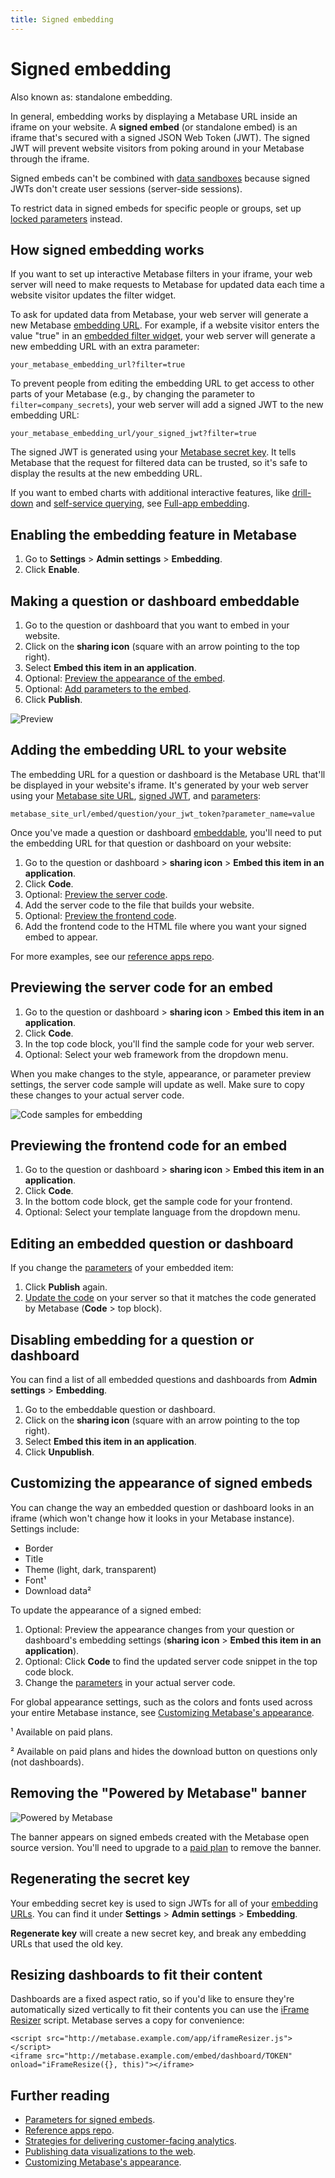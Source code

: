 ```yaml
---
title: Signed embedding
---
```


# Signed embedding

Also known as: standalone embedding.

In general, embedding works by displaying a Metabase URL inside an iframe on your website. A **signed embed** (or standalone embed) is an iframe that's secured with a signed JSON Web Token (JWT). The signed JWT will prevent website visitors from poking around in your Metabase through the iframe.

Signed embeds can't be combined with [data sandboxes](../permissions/data-sandboxes.md) because signed JWTs don't create user sessions (server-side sessions).

To restrict data in signed embeds for specific people or groups, set up [locked parameters](./signed-embedding-parameters.md#restricting-data-in-a-signed-embed) instead.

## How signed embedding works

If you want to set up interactive Metabase filters in your iframe, your web server will need to make requests to Metabase for updated data each time a website visitor updates the filter widget.

To ask for updated data from Metabase, your web server will generate a new Metabase [embedding URL](#adding-the-embedding-url-to-your-website). For example, if a website visitor enters the value "true" in an [embedded filter widget](./signed-embedding-parameters.md#adding-a-filter-widget-to-a-signed-embed), your web server will generate a new embedding URL with an extra parameter:

```
your_metabase_embedding_url?filter=true
```

To prevent people from editing the embedding URL to get access to other parts of your Metabase (e.g., by changing the parameter to `filter=company_secrets`), your web server will add a signed JWT to the new embedding URL:

```
your_metabase_embedding_url/your_signed_jwt?filter=true
```

The signed JWT is generated using your [Metabase secret key](#regenerating-the-secret-key). It tells Metabase that the request for filtered data can be trusted, so it's safe to display the results at the new embedding URL.

If you want to embed charts with additional interactive features, like [drill-down](https://www.metabase.com/learn/questions/drill-through) and [self-service querying](../questions/query-builder/introduction.md), see [Full-app embedding](./full-app-embedding.md).

## Enabling the embedding feature in Metabase

1. Go to **Settings** > **Admin settings** > **Embedding**.
2. Click **Enable**.

## Making a question or dashboard embeddable

1. Go to the question or dashboard that you want to embed in your website.
2. Click on the **sharing icon** (square with an arrow pointing to the top right).
3. Select **Embed this item in an application**.
4. Optional: [Preview the appearance of the embed](#customizing-the-appearance-of-signed-embeds).
5. Optional: [Add parameters to the embed](./signed-embedding-parameters.md).
6. Click **Publish**.

![Preview](./images/04-preview.png)

## Adding the embedding URL to your website

The embedding URL for a question or dashboard is the Metabase URL that'll be displayed in your website's iframe. It's generated by your web server using your [Metabase site URL](../configuring-metabase/settings.md#site-url), [signed JWT](#how-signed-embedding-works), and [parameters](./signed-embedding-parameters.md):

```
metabase_site_url/embed/question/your_jwt_token?parameter_name=value
```

Once you've made a question or dashboard [embeddable](#making-a-question-or-dashboard-embeddable), you'll need to put the embedding URL for that question or dashboard on your website:

1. Go to the question or dashboard > **sharing icon** > **Embed this item in an application**.
2. Click **Code**.
3. Optional: [Preview the server code](#previewing-the-frontend-code-for-an-embed).
4. Add the server code to the file that builds your website.
5. Optional: [Preview the frontend code](#previewing-the-frontend-code-for-an-embed).
6. Add the frontend code to the HTML file where you want your signed embed to appear.

For more examples, see our [reference apps repo](https://github.com/metabase/embedding-reference-apps).

## Previewing the server code for an embed

1. Go to the question or dashboard > **sharing icon** > **Embed this item in an application**.
2. Click **Code**.
3. In the top code block, you'll find the sample code for your web server.
4. Optional: Select your web framework from the dropdown menu.

When you make changes to the style, appearance, or parameter preview settings, the server code sample will update as well. Make sure to copy these changes to your actual server code.

![Code samples for embedding](./images/05-code.png)

## Previewing the frontend code for an embed

1. Go to the question or dashboard > **sharing icon** > **Embed this item in an application**.
2. Click **Code**.
3. In the bottom code block, get the sample code for your frontend.
4. Optional: Select your template language from the dropdown menu.

## Editing an embedded question or dashboard

If you change the [parameters](./signed-embedding-parameters.md) of your embedded item:

1. Click **Publish** again.
2. [Update the code](#adding-the-embedding-url-to-your-website) on your server so that it matches the code generated by Metabase (**Code** > top block).

## Disabling embedding for a question or dashboard

You can find a list of all embedded questions and dashboards from **Admin settings** > **Embedding**.

1. Go to the embeddable question or dashboard.
2. Click on the **sharing icon** (square with an arrow pointing to the top right).
3. Select **Embed this item in an application**.
4. Click **Unpublish**.

## Customizing the appearance of signed embeds

You can change the way an embedded question or dashboard looks in an iframe (which won't change how it looks in your Metabase instance). Settings include:

- Border
- Title
- Theme (light, dark, transparent)
- Font¹
- Download data²

To update the appearance of a signed embed:

1. Optional: Preview the appearance changes from your question or dashboard's embedding settings (**sharing icon** > **Embed this item in an application**).
2. Optional: Click **Code** to find the updated server code snippet in the top code block.
3. Change the [parameters](./signed-embedding-parameters.md#customizing-the-appearance-of-a-signed-embed) in your actual server code.

For global appearance settings, such as the colors and fonts used across your entire Metabase instance, see [Customizing Metabase's appearance](../configuring-metabase/appearance.md).

¹ Available on paid plans.

² Available on paid plans and hides the download button on questions only (not dashboards).

## Removing the "Powered by Metabase" banner

![Powered by Metabase](./images/powered-by-metabase.png)

The banner appears on signed embeds created with the Metabase open source version. You'll need to upgrade to a [paid plan](https://www.metabase.com/pricing) to remove the banner.

## Regenerating the secret key

Your embedding secret key is used to sign JWTs for all of your [embedding URLs](#adding-the-embedding-url-to-your-website). You can find it under **Settings** > **Admin settings** > **Embedding**.

**Regenerate key** will create a new secret key, and break any embedding URLs that used the old key.

## Resizing dashboards to fit their content

Dashboards are a fixed aspect ratio, so if you'd like to ensure they're automatically sized vertically to fit their contents you can use the [iFrame Resizer](https://github.com/davidjbradshaw/iframe-resizer) script. Metabase serves a copy for convenience:

```
<script src="http://metabase.example.com/app/iframeResizer.js"></script>
<iframe src="http://metabase.example.com/embed/dashboard/TOKEN" onload="iFrameResize({}, this)"></iframe>
```

## Further reading

- [Parameters for signed embeds](./signed-embedding-parameters.md).
- [Reference apps repo](https://github.com/metabase/embedding-reference-apps).
- [Strategies for delivering customer-facing analytics](https://www.metabase.com/learn/embedding/embedding-overview).
- [Publishing data visualizations to the web](https://www.metabase.com/learn/embedding/embedding-charts-and-dashboards).
- [Customizing Metabase's appearance](../configuring-metabase/appearance.md).
